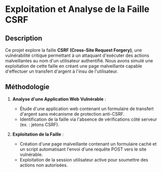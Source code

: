 # Exploitation et Analyse de la Faille CSRF

## Description

Ce projet explore la faille **CSRF (Cross-Site Request Forgery)**, une vulnérabilité critique permettant à un attaquant d'exécuter des actions malveillantes au nom d'un utilisateur authentifié. Nous avons simulé une exploitation de cette faille en créant une page malveillante capable d'effectuer un transfert d'argent à l'insu de l'utilisateur.

## Méthodologie

1. **Analyse d'une Application Web Vulnérable** :
   - Étude d'une application web contenant un formulaire de transfert d'argent sans mécanisme de protection anti-CSRF.
   - Identification de la faille via l'absence de vérifications côté serveur (ex. : jetons CSRF).

2. **Exploitation de la Faille** :
   - Création d'une page malveillante contenant un formulaire caché et un script automatisant l'envoi d'une requête POST vers le site vulnérable.
   - Exploitation de la session utilisateur active pour soumettre des actions non autorisées.
